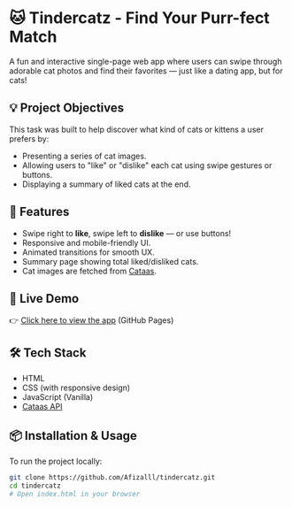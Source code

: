 # 🐱 Tindercatz - Find Your Purr-fect Match

A fun and interactive single-page web app where users can swipe through adorable cat photos and find their favorites — just like a dating app, but for cats!

## 💡 Project Objectives

This task was built to help discover what kind of cats or kittens a user prefers by:

- Presenting a series of cat images.
- Allowing users to "like" or "dislike" each cat using swipe gestures or buttons.
- Displaying a summary of liked cats at the end.

## 🎯 Features

- Swipe right to **like**, swipe left to **dislike** — or use buttons!
- Responsive and mobile-friendly UI.
- Animated transitions for smooth UX.
- Summary page showing total liked/disliked cats.
- Cat images are fetched from [Cataas](https://cataas.com).

## 🚀 Live Demo

👉 [Click here to view the app](https://afizalll.github.io/tindercatz) (GitHub Pages)

## 🛠️ Tech Stack

- HTML
- CSS (with responsive design)
- JavaScript (Vanilla)
- [Cataas API](https://cataas.com)

## 📦 Installation & Usage

To run the project locally:

```bash
git clone https://github.com/Afizalll/tindercatz.git
cd tindercatz
# Open index.html in your browser
